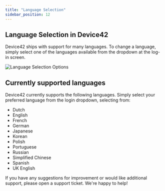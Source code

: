 ```yaml
---
title: "Language Selection"
sidebar_position: 12
---
```


## Language Selection in Device42

Device42 ships with support for many languages. To change a language, simply select one of the languages available from the dropdown at the log-in screen.

![Language Selection Options](/assets/images/D42_Language_Selection.png)

## Currently supported languages

Device42 currently supports the following languages. Simply select your preferred language from the login dropdown, selecting from:

- Dutch
- English
- French
- German
- Japanese
- Korean
- Polish
- Portuguese
- Russian
- Simplified Chinese
- Spanish
- UK English

If you have any suggestions for improvement or would like additional support, please open a support ticket. We're happy to help!
